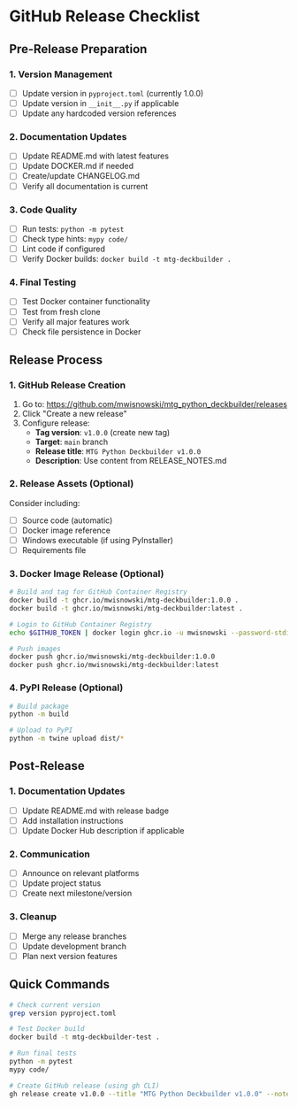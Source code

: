 # GitHub Release Checklist

## Pre-Release Preparation

### 1. Version Management
- [ ] Update version in `pyproject.toml` (currently 1.0.0)
- [ ] Update version in `__init__.py` if applicable
- [ ] Update any hardcoded version references

### 2. Documentation Updates
- [ ] Update README.md with latest features
- [ ] Update DOCKER.md if needed
- [ ] Create/update CHANGELOG.md
- [ ] Verify all documentation is current

### 3. Code Quality
- [ ] Run tests: `python -m pytest`
- [ ] Check type hints: `mypy code/`
- [ ] Lint code if configured
- [ ] Verify Docker builds: `docker build -t mtg-deckbuilder .`

### 4. Final Testing
- [ ] Test Docker container functionality
- [ ] Test from fresh clone
- [ ] Verify all major features work
- [ ] Check file persistence in Docker

## Release Process

### 1. GitHub Release Creation
1. Go to: https://github.com/mwisnowski/mtg_python_deckbuilder/releases
2. Click "Create a new release"
3. Configure release:
   - **Tag version**: `v1.0.0` (create new tag)
   - **Target**: `main` branch
   - **Release title**: `MTG Python Deckbuilder v1.0.0`
   - **Description**: Use content from RELEASE_NOTES.md

### 2. Release Assets (Optional)
Consider including:
- [ ] Source code (automatic)
- [ ] Docker image reference
- [ ] Windows executable (if using PyInstaller)
- [ ] Requirements file

### 3. Docker Image Release (Optional)
```bash
# Build and tag for GitHub Container Registry
docker build -t ghcr.io/mwisnowski/mtg-deckbuilder:1.0.0 .
docker build -t ghcr.io/mwisnowski/mtg-deckbuilder:latest .

# Login to GitHub Container Registry
echo $GITHUB_TOKEN | docker login ghcr.io -u mwisnowski --password-stdin

# Push images
docker push ghcr.io/mwisnowski/mtg-deckbuilder:1.0.0
docker push ghcr.io/mwisnowski/mtg-deckbuilder:latest
```

### 4. PyPI Release (Optional)
```bash
# Build package
python -m build

# Upload to PyPI
python -m twine upload dist/*
```

## Post-Release

### 1. Documentation Updates
- [ ] Update README.md with release badge
- [ ] Add installation instructions
- [ ] Update Docker Hub description if applicable

### 2. Communication
- [ ] Announce on relevant platforms
- [ ] Update project status
- [ ] Create next milestone/version

### 3. Cleanup
- [ ] Merge any release branches
- [ ] Update development branch
- [ ] Plan next version features

## Quick Commands

```bash
# Check current version
grep version pyproject.toml

# Test Docker build
docker build -t mtg-deckbuilder-test .

# Run final tests
python -m pytest
mypy code/

# Create GitHub release (using gh CLI)
gh release create v1.0.0 --title "MTG Python Deckbuilder v1.0.0" --notes-file RELEASE_NOTES.md
```
